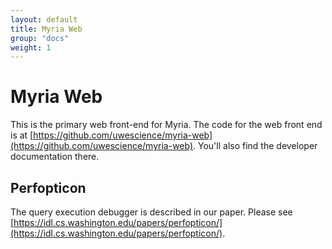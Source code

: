 ```yaml
---
layout: default
title: Myria Web
group: "docs"
weight: 1
---
```


# Myria Web

This is the primary web front-end for Myria. The code for the web front end is at [https://github.com/uwescience/myria-web](https://github.com/uwescience/myria-web). You'll also find the developer documentation there.

## Perfopticon

The query execution debugger is described in our paper. Please see [https://idl.cs.washington.edu/papers/perfopticon/](https://idl.cs.washington.edu/papers/perfopticon/).
